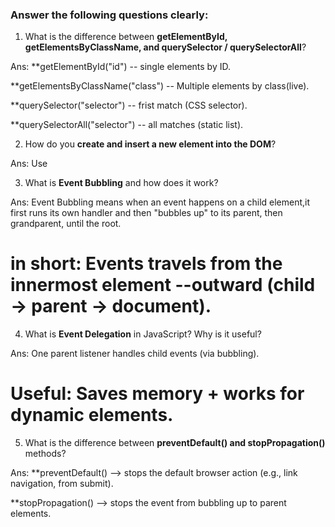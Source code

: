 ### Answer the following questions clearly:

1. What is the difference between **getElementById, getElementsByClassName, and querySelector / querySelectorAll**?

Ans: **getElementById("id") -- single elements by ID.

**getElementsByClassName("class") -- Multiple elements by class(live).

**querySelector("selector") -- frist match (CSS selector).

**querySelectorAll("selector") -- all matches (static list).



2. How do you **create and insert a new element into the DOM**?

Ans: Use

3. What is **Event Bubbling** and how does it work?

Ans: Event Bubbling means when an event happens on a child element,it first runs its own handler and then "bubbles up" to its parent, then grandparent, until the root.
# in short: Events travels from the innermost element --outward (child -> parent -> document).


4. What is **Event Delegation** in JavaScript? Why is it useful?

Ans: One parent listener handles child events (via bubbling).
# Useful: Saves memory + works for dynamic elements.

5. What is the difference between **preventDefault() and stopPropagation()** methods?

Ans: **preventDefault() --> stops the default browser action (e.g., link navigation, from submit).

**stopPropagation() --> stops the event from bubbling up to parent elements.